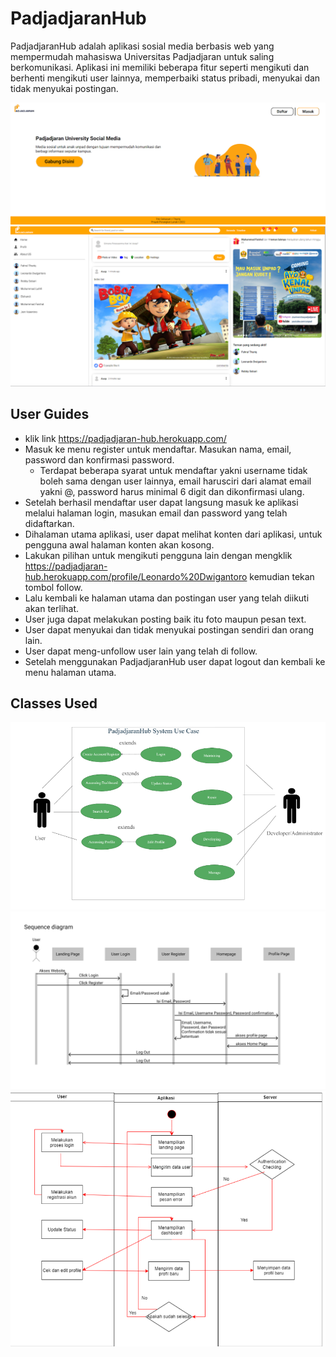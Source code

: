 # PadjadjaranHub

PadjadjaranHub adalah aplikasi sosial media berbasis web yang mempermudah mahasiswa Universitas Padjadjaran untuk saling berkomunikasi. Aplikasi ini memiliki beberapa fitur seperti mengikuti dan berhenti mengikuti user lainnya, memperbaiki status pribadi, menyukai dan tidak menyukai postingan.

![GUI](images/LandingPage.png) 
![GUI2](images/Beranda.png)

## User Guides

* klik link https://padjadjaran-hub.herokuapp.com/ 
* Masuk ke menu register untuk mendaftar. Masukan nama, email, password dan konfirmasi password. 
    - Terdapat beberapa syarat untuk mendaftar yakni username tidak boleh sama dengan user lainnya, email harusciri dari alamat email yakni @, password harus minimal 6 digit dan dikonfirmasi ulang.
* Setelah berhasil mendaftar user dapat langsung masuk ke aplikasi melalui halaman login, masukan email dan password yang telah didaftarkan.
* Dihalaman utama aplikasi, user dapat melihat konten dari aplikasi, untuk pengguna awal halaman konten akan kosong.
* Lakukan pilihan untuk mengikuti pengguna lain dengan mengklik https://padjadjaran-hub.herokuapp.com/profile/Leonardo%20Dwigantoro kemudian tekan tombol follow.
* Lalu kembali ke halaman utama dan postingan user yang telah diikuti akan terlihat.
* User juga dapat melakukan posting baik itu foto maupun pesan text.
* User dapat menyukai dan tidak menyukai postingan sendiri dan orang lain.
* User dapat meng-unfollow user lain yang telah di follow.
* Setelah menggunakan PadjadjaranHub user dapat logout dan kembali ke menu halaman utama.


## Classes Used


![UseCaseDiagram](images\UseCaseDiagram.png)
![SequenceDiagram](images\SequenceDiagram.png)
![ActivityDiagram](images\ActivityDiagram.png)
